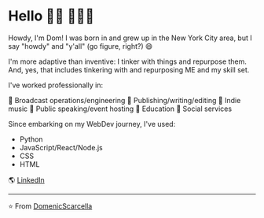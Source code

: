 # Hello 👋🏾 👩🏾‍💻

Howdy, I'm Dom!  I was born in and grew up in the New York City area, but I say "howdy" and "y'all" (go figure, right?) 😄

I'm more adaptive than inventive:  I tinker with things and repurpose them.  And, yes, that includes tinkering with and repurposing ME and my skill set.

I've worked professionally in:

💼 Broadcast operations/engineering
💼 Publishing/writing/editing
💼 Indie music
💼 Public speaking/event hosting
💼 Education
💼 Social services

Since embarking on my WebDev journey, I've used:

* Python
* JavaScript/React/Node.js
* CSS
* HTML

🌎 <a href="https://www.linkedin.com/in/domenicscarcella/">LinkedIn</a> 


---
⭐️ From [DomenicScarcella](https://github.com/DomenicScarcella)


